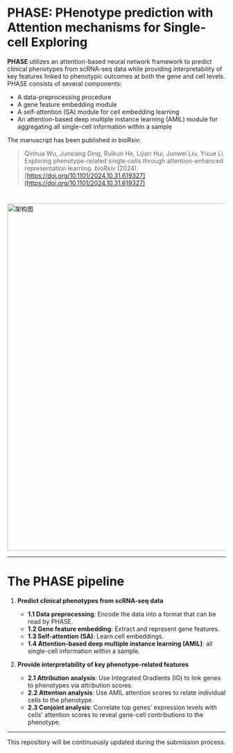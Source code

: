# PHASE: PHenotype prediction with Attention mechanisms for Single-cell Exploring

**PHASE** utilizes an attention-based neural network framework to predict clinical phenotypes from scRNA-seq data while providing interpretability of key features linked to phenotypic outcomes at both the gene and cell levels. PHASE consists of several components:
- A data-preprocessing procedure
- A gene feature embedding module
- A self-attention (SA) module for cell embedding learning
- An attention-based deep multiple instance learning (AMIL) module for aggregating all single-cell information within a sample


The manuscript has been published in bioRxiv:
> Qinhua Wu, Junxiang Ding, Ruikun He, Lijian Hui, Junwei Liu, Yixue Li. Exploring phenotype-related single-cells through attention-enhanced representation learning. *bioRxiv* (2024). [https://doi.org/10.1101/2024.10.31.619327](https://doi.org/10.1101/2024.10.31.619327)

# 

<img src="https://github.com/wuqinhua/PHASE/blob/main/The%20framework%20of%20PHASE.png" alt="架构图" width="800"/>

***

# The PHASE pipeline

1. **Predict clinical phenotypes from scRNA-seq data**
   - **1.1 Data preprocessing**: Encode the data into a format that can be read by PHASE.
   - **1.2 Gene feature embedding**: Extract and represent gene features.
   - **1.3 Self-attention (SA)**: Learn cell embeddings.
   - **1.4 Attention-based deep multiple instance learning (AMIL)**: all single-cell information within a sample.
   
2. **Provide interpretability of key phenotype-related features**
   - **2.1 Attribution analysis**: Use Integrated Gradients (IG) to link genes to phenotypes via attribution scores.
   - **2.2 Attention analysis**: Use AMIL attention scores to relate individual cells to the phenotype.
   - **2.3 Conjoint analysis**: Correlate top genes' expression levels with cells' attention scores to reveal gene-cell contributions to the phenotype.
     
***

This repository will be continuously updated during the submission process.

